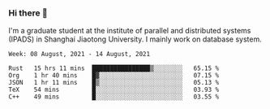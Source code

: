 ### Hi there 👋

I'm a graduate student at the institute of parallel and distributed systems (IPADS) in Shanghai Jiaotong University. I mainly work on database system.

<!--START_SECTION:waka-->
```text
Week: 08 August, 2021 - 14 August, 2021

Rust   15 hrs 11 mins  ████████████████▒░░░░░░░░   65.15 % 
Org    1 hr 40 mins    █▓░░░░░░░░░░░░░░░░░░░░░░░   07.15 % 
JSON   1 hr 11 mins    █▒░░░░░░░░░░░░░░░░░░░░░░░   05.13 % 
TeX    54 mins         █░░░░░░░░░░░░░░░░░░░░░░░░   03.93 % 
C++    49 mins         █░░░░░░░░░░░░░░░░░░░░░░░░   03.55 % 
```
<!--END_SECTION:waka-->

<!--
**yqmmm/yqmmm** is a ✨ _special_ ✨ repository because its `README.md` (this file) appears on your GitHub profile.

Here are some ideas to get you started:

- 🔭 I’m currently working on ...
- 🌱 I’m currently learning ...
- 👯 I’m looking to collaborate on ...
- 🤔 I’m looking for help with ...
- 💬 Ask me about ...
- 📫 How to reach me: ...
- 😄 Pronouns: ...
- ⚡ Fun fact: ...
-->
